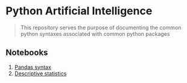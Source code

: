 # Python Artificial Intelligence

> This repository serves the purpose of documenting the common python syntaxes associated with common python packages

## Notebooks

1. [Pandas syntax](pandas-syntax.ipynb)
2. [Descriptive statistics](descriptive-statistics.ipynb)
